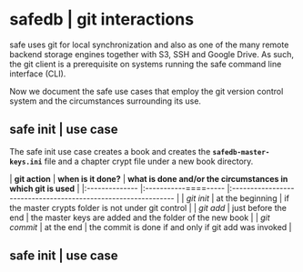 
# safedb | git interactions

safe uses git for local synchronization and also as one of the many remote backend storage engines together with S3, SSH and Google Drive. As such, the git client is a prerequisite on systems running the safe command line interface (CLI).

Now we document the safe use cases that employ the git version control system and the circumstances surrounding its use.


## safe init | use case

The safe init use case creates a book and creates the **`safedb-master-keys.ini`** file and a chapter crypt file under a new book directory.

| **git action** | **when is it done?** | **what is done and/or the circumstances in which git is used** |
|:-------------- |:-----------====----- |:-------------------------------------------------------------- |
| _git init_     | at the beginning     | if the master crypts folder is not under git control |
| _git add_      | just before the end  | the master keys are added and the folder of the new book |
| _git commit_   | at the end           | the commit is done if and only if git add was invoked |


## safe init | use case



